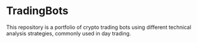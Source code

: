# TradingBots
This repository is a portfolio of crypto trading bots using different technical analysis strategies, commonly used in day trading.
